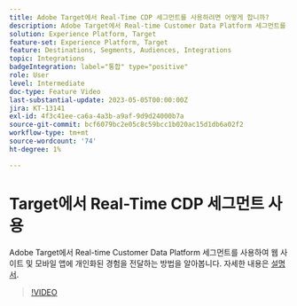 ```yaml
---
title: Adobe Target에서 Real-Time CDP 세그먼트를 사용하려면 어떻게 합니까?
description: Adobe Target에서 Real-time Customer Data Platform 세그먼트를 사용하여 웹 사이트 및 모바일 앱에 개인화된 경험을 전달하는 방법을 알아봅니다.
solution: Experience Platform, Target
feature-set: Experience Platform, Target
feature: Destinations, Segments, Audiences, Integrations
topic: Integrations
badgeIntegration: label="통합" type="positive"
role: User
level: Intermediate
doc-type: Feature Video
last-substantial-update: 2023-05-05T00:00:00Z
jira: KT-13141
exl-id: 4f3c41ee-ca6a-4a3b-a9af-9d9d24000b7a
source-git-commit: bcf6079bc2e05c8c59bcc1b020ac15d1db6a02f2
workflow-type: tm+mt
source-wordcount: '74'
ht-degree: 1%

---
```


# Target에서 Real-Time CDP 세그먼트 사용

Adobe Target에서 Real-time Customer Data Platform 세그먼트를 사용하여 웹 사이트 및 모바일 앱에 개인화된 경험을 전달하는 방법을 알아봅니다. 자세한 내용은 [설명서](https://experienceleague.adobe.com/docs/target/using/integrate/integrating-with-rtcdp.html).

>[!VIDEO](https://video.tv.adobe.com/v/3419149/?learn=on)
